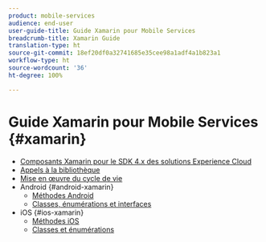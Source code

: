 ```yaml
---
product: mobile-services
audience: end-user
user-guide-title: Guide Xamarin pour Mobile Services
breadcrumb-title: Xamarin Guide
translation-type: ht
source-git-commit: 18ef20df0a32741685e35cee98a1adf4a1b823a1
workflow-type: ht
source-wordcount: '36'
ht-degree: 100%

---
```



# Guide Xamarin pour Mobile Services {#xamarin}

+ [Composants Xamarin pour le SDK 4.x des solutions Experience Cloud](get-started.md)
+ [Appels à la bibliothèque](library-calls.md)
+ [Mise en œuvre du cycle de vie](lifecycle.md)
+ Android {#android-xamarin}
   + [Méthodes Android](c-android/methods-android.md)
   + [Classes, énumérations et interfaces](c-android/c-classes-enums-interfaces.md)
+ iOS {#ios-xamarin}
   + [Méthodes iOS](c-ios/methods-ios.md)
   + [Classes et énumérations](c-ios/c-classes-enums-constants.md)
